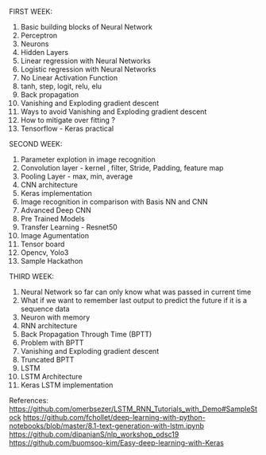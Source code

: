 FIRST WEEK:

1. Basic building blocks of Neural Network<br>
2. Perceptron<br>
3. Neurons<br>
4. Hidden Layers<br>
5. Linear regression with Neural Networks<br>
6. Logistic regression with Neural Networks<br>
6. No Linear Activation Function<br>
7. tanh, step, logit, relu, elu<br>
8. Back propagation<br>
9. Vanishing and Exploding gradient descent<br>
10. Ways to avoid Vanishing and Exploding gradient descent<br>
11. How to mitigate over fitting ?<br>
12. Tensorflow - Keras practical<br>


SECOND WEEK:

1. Parameter explotion in image recognition
2. Convolution layer - kernel , filter, Stride, Padding, feature map
3. Pooling Layer - max, min, average
4. CNN architecture
5. Keras implementation
6. Image recognition in comparison with Basis NN and CNN
7. Advanced Deep CNN
8. Pre Trained Models
9. Transfer Learning - Resnet50
10. Image Agumentation
11. Tensor board
12. Opencv, Yolo3
13. Sample Hackathon

THIRD WEEK:

1. Neural Network so far can only know what was passed in current time
2. What if we want to remember last output to predict the future if it is a sequence data
3. Neuron with memory
4. RNN architecture
5. Back Propagation Through Time (BPTT)
6. Problem with BPTT
7. Vanishing and Exploding gradient descent
8. Truncated BPTT
9. LSTM
10. LSTM Architecture
11. Keras LSTM implementation



References: 
https://github.com/omerbsezer/LSTM_RNN_Tutorials_with_Demo#SampleStock
https://github.com/fchollet/deep-learning-with-python-notebooks/blob/master/8.1-text-generation-with-lstm.ipynb
https://github.com/dipanjanS/nlp_workshop_odsc19
https://github.com/buomsoo-kim/Easy-deep-learning-with-Keras

